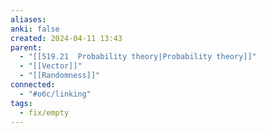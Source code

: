```yaml
---
aliases: 
anki: false
created: 2024-04-11 13:43
parent:
  - "[[519.21  Probability theory|Probability theory]]"
  - "[[Vector]]"
  - "[[Randomness]]"
connected:
  - "#обс/linking"
tags:
  - fix/empty
---
```


